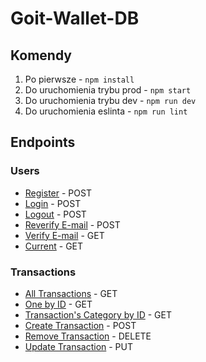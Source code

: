 # Goit-Wallet-DB

## Komendy

1. Po pierwsze - `npm install`
2. Do uruchomienia trybu prod - `npm start`
3. Do uruchomienia trybu dev - `npm run dev`
4. Do uruchomienia eslinta - `npm run lint`

## Endpoints

### Users
- [Register](http://localhost:3000/wallet/api/users/register) - POST
- [Login](http://localhost:3000/wallet/api/users/login) - POST
- [Logout](http://localhost:3000/wallet/api/users/logout) - POST
- [Reverify E-mail](http://localhost:3000/wallet/api/users/reverify) - POST
- [Verify E-mail](http://localhost:3000/wallet/api/users/verify/:verificationToken) - GET
- [Current](http://localhost:3000/wallet/api/users/current) - GET

### Transactions
- [All Transactions](http://localhost:3000/wallet/api/transactions) - GET
- [One by ID](http://localhost:3000/wallet/api/transactions/:id) - GET
- [Transaction's Category by ID](http://localhost:3000/wallet/api/transactions/categories/:id) - GET
- [Create Transaction](http://localhost:3000/wallet/api/transactions) - POST
- [Remove Transaction](http://localhost:3000/wallet/api/transactions/:id) - DELETE
- [Update Transaction](http://localhost:3000/wallet/api/transactions/:id) - PUT
